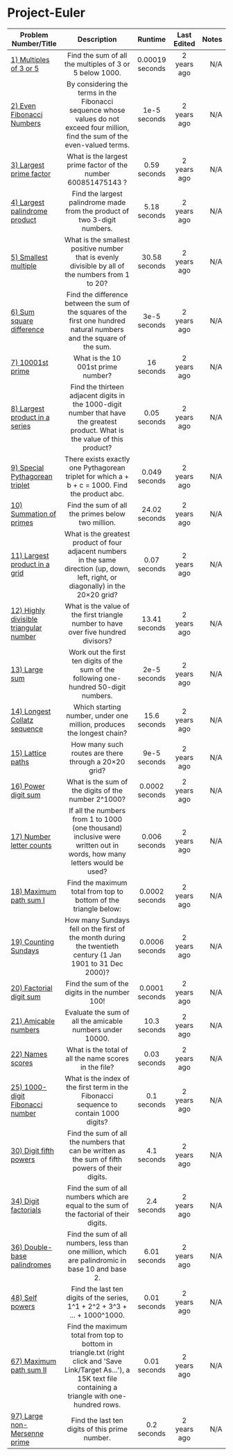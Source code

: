 # Project-Euler

| Problem Number/Title | Description | Runtime | Last Edited | Notes |
| ------------- |:-------------:| :-------------:| :-------------:| --:|
| [1) Multiples of 3 or 5](https://projecteuler.net/problem=1)  | Find the sum of all the multiples of 3 or 5 below 1000. | 0.00019 seconds | 2 years ago | N/A |
| [2) Even Fibonacci Numbers](https://projecteuler.net/problem=2)  | By considering the terms in the Fibonacci sequence whose values do not exceed four million, find the sum of the even-valued terms. | 1e-5 seconds | 2 years ago | N/A |
| [3) Largest prime factor](https://projecteuler.net/problem=3) | What is the largest prime factor of the number 600851475143 ? | 0.59 seconds | 2 years ago | N/A |
| [4) Largest palindrome product](https://projecteuler.net/problem=4) | Find the largest palindrome made from the product of two 3-digit numbers. | 5.18 seconds | 2 years ago | N/A |
| [5) Smallest multiple](https://projecteuler.net/problem=5) | What is the smallest positive number that is evenly divisible by all of the numbers from 1 to 20? | 30.58 seconds | 2 years ago | N/A |
| [6) Sum square difference](https://projecteuler.net/problem=6)  | Find the difference between the sum of the squares of the first one hundred natural numbers and the square of the sum. | 3e-5 seconds | 2 years ago | N/A |
| [7) 10001st prime](https://projecteuler.net/problem=7) | What is the 10 001st prime number? | 16 seconds | 2 years ago | N/A |
| [8) Largest product in a series](https://projecteuler.net/problem=8) | Find the thirteen adjacent digits in the 1000-digit number that have the greatest product. What is the value of this product? | 0.05 seconds | 2 years ago | N/A |
| [9) Special Pythagorean triplet](https://projecteuler.net/problem=9) | There exists exactly one Pythagorean triplet for which a + b + c = 1000. Find the product abc. | 0.049 seconds | 2 years ago | N/A |
| [10) Summation of primes](https://projecteuler.net/problem=10) | Find the sum of all the primes below two million. | 24.02 seconds | 2 years ago | N/A |
| [11) Largest product in a grid](https://projecteuler.net/problem=11) | What is the greatest product of four adjacent numbers in the same direction (up, down, left, right, or diagonally) in the 20×20 grid? | 0.07 seconds | 2 years ago | N/A |
| [12) Highly divisible triangular number](https://projecteuler.net/problem=12) | What is the value of the first triangle number to have over five hundred divisors? | 13.41 seconds | 2 years ago | N/A |
| [13) Large sum](https://projecteuler.net/problem=13) | Work out the first ten digits of the sum of the following one-hundred 50-digit numbers. | 2e-5 seconds | 2 years ago | N/A |
| [14) Longest Collatz sequence](https://projecteuler.net/problem=14) | Which starting number, under one million, produces the longest chain? | 15.6 seconds | 2 years ago | N/A |
| [15) Lattice paths](https://projecteuler.net/problem=15) | How many such routes are there through a 20×20 grid? | 9e-5 seconds | 2 years ago | N/A |
| [16) Power digit sum](https://projecteuler.net/problem=16) | What is the sum of the digits of the number 2^1000? | 0.0002 seconds | 2 years ago | N/A |
| [17) Number letter counts](https://projecteuler.net/problem=17) | If all the numbers from 1 to 1000 (one thousand) inclusive were written out in words, how many letters would be used? | 0.006 seconds | 2 years ago | N/A |
| [18) Maximum path sum I](https://projecteuler.net/problem=18) | Find the maximum total from top to bottom of the triangle below: | 0.0002 seconds | 2 years ago | N/A |
| [19) Counting Sundays](https://projecteuler.net/problem=19) | How many Sundays fell on the first of the month during the twentieth century (1 Jan 1901 to 31 Dec 2000)? | 0.0006 seconds | 2 years ago | N/A |
| [20) Factorial digit sum](https://projecteuler.net/problem=20) | Find the sum of the digits in the number 100! | 0.0001 seconds | 2 years ago | N/A |
| [21) Amicable numbers](https://projecteuler.net/problem=21) | Evaluate the sum of all the amicable numbers under 10000. | 10.3 seconds | 2 years ago | N/A |
| [22) Names scores](https://projecteuler.net/problem=22) | What is the total of all the name scores in the file? | 0.03 seconds | 2 years ago | N/A |
| [25) 1000-digit Fibonacci number](https://projecteuler.net/problem=25) | What is the index of the first term in the Fibonacci sequence to contain 1000 digits? | 0.1 seconds | 2 years ago | N/A |
| [30) Digit fifth powers](https://projecteuler.net/problem=30) | Find the sum of all the numbers that can be written as the sum of fifth powers of their digits. | 4.1 seconds | 2 years ago | N/A |
| [34) Digit factorials](https://projecteuler.net/problem=34) | Find the sum of all numbers which are equal to the sum of the factorial of their digits. | 2.4 seconds | 2 years ago | N/A |
| [36) Double-base palindromes](https://projecteuler.net/problem=36) | Find the sum of all numbers, less than one million, which are palindromic in base 10 and base 2. | 6.01 seconds | 2 years ago | N/A |
| [48) Self powers](https://projecteuler.net/problem=48) | Find the last ten digits of the series, 1^1 + 2^2 + 3^3 + ... + 1000^1000. | 0.01 seconds | 2 years ago | N/A |
| [67) Maximum path sum II](https://projecteuler.net/problem=67) | Find the maximum total from top to bottom in triangle.txt (right click and 'Save Link/Target As...'), a 15K text file containing a triangle with one-hundred rows. | 0.01 seconds | 2 years ago | N/A |
| [97) Large non-Mersenne prime](https://projecteuler.net/problem=97) | Find the last ten digits of this prime number. | 0.2 seconds | 2 years ago | N/A |

